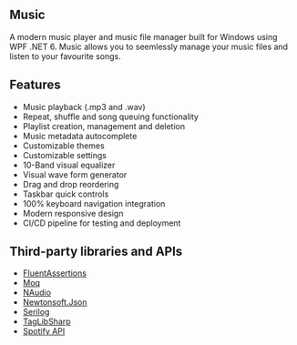## Music

A modern music player and music file manager built for Windows using WPF .NET 6. Music allows you to seemlessly manage your music files and listen to your favourite songs.

## Features

- Music playback (.mp3 and .wav)
- Repeat, shuffle and song queuing functionality
- Playlist creation, management and deletion
- Music metadata autocomplete
- Customizable themes
- Customizable settings
- 10-Band visual equalizer
- Visual wave form generator
- Drag and drop reordering
- Taskbar quick controls
- 100% keyboard navigation integration
- Modern responsive design
- CI/CD pipeline for testing and deployment

## Third-party libraries and APIs

- [FluentAssertions](https://fluentassertions.com/)
- [Moq](https://github.com/moq/moq)
- [NAudio](https://github.com/naudio/NAudio)
- [Newtonsoft.Json](https://www.newtonsoft.com/json)
- [Serilog](https://serilog.net/)
- [TagLibSharp](https://github.com/mono/taglib-sharp)
- [Spotify API](https://developer.spotify.com/)
